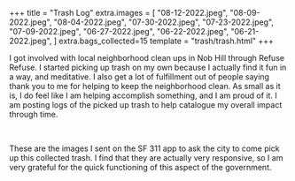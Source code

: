 +++
title = "Trash Log"
extra.images = [
    "08-12-2022.jpeg",
    "08-09-2022.jpeg",
    "08-04-2022.jpeg",
    "07-30-2022.jpeg",
    "07-23-2022.jpeg",
    "07-09-2022.jpeg",
    "06-27-2022.jpeg",
    "06-22-2022.jpeg",
    "06-21-2022.jpeg",
]
extra.bags_collected=15
template = "trash/trash.html"
+++

I got involved with local neighborhood clean ups in Nob Hill through Refuse Refuse. I started picking up trash on my own because I actually find it fun in a way, and meditative. I also get a lot of fulfillment out of people saying thank you to me for helping to keep the neighborhood clean. As small as it is, I do feel like I am helping accomplish something, and I am proud of it. I am posting logs of the picked up trash to help catalogue my overall impact through time.

<br>

These are the images I sent on the SF 311 app to ask the city to come pick up this collected trash. I find that they are actually very responsive, so I am very grateful for the quick functioning of this aspect of the government.

<br>

